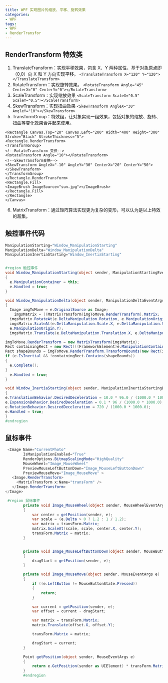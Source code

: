 ```yaml
---
title: WPF 实现图片的缩放、平移、旋转效果
categories:
- WPF
tags:
- WPF
- RenderTransfor
---
```


## RenderTransform 特效类

1. TranslateTransform：实现平移效果，包含 X、Y 两种属性，基于对象原点即（0,0）向 X 和 Y 方向实现平移。
 `<TranslateTransform X="120" Y="120"></TranslateTransform>`
2. RotateTransform：实现旋转效果。
 `<RotateTransform Angle="45" CenterX="0" CenterY="0"></RotateTransform>`
3. ScaleTransform：实现缩放效果
`<ScaleTransform ScaleX="0.5" ScaleY="0.5"></ScaleTransform>`
4. SkewTransform：实现扭曲效果
`<SkewTransform AngleX="30" AngleY="10"></SkewTransform>`
5. TransformGroup：特效组，让对象实现一组效果，包括对象的缩放、旋转、扭曲等变化效果合并起来使用。
```<Canvas Width="640" Height="480">
<Rectangle Canvas.Top="20" Canvas.Left="200" Width="400" Height="300" Stroke="Black" StrokeThickness="5">
<Rectangle.RenderTransform>
<TransformGroup>
<!--RotateTransform 变换-->
<RotateTransform Angle="10"></RotateTransform>
<!--SkewTransform变换-->
<SkewTransform AngleX="-10" AngleY="30" CenterX="20" CenterY="50"></SkewTransform>
</TransformGroup>
</Rectangle.RenderTransform>
<Rectangle.Fill>
<ImageBrush ImageSource="sun.jpg"></ImageBrush>
</Rectangle.Fill>
</Rectangle>
</Canvas>
```
6. MatrixTransform：通过矩阵算法实现更为复杂的变形，可以认为是以上特效的超集。

## 触控事件代码

```csharp
ManipulationStarting="Window_ManipulationStarting"
ManipulationDelta="Window_ManipulationDelta"
ManipulationInertiaStarting="Window_InertiaStarting"
```
```csharp

#region 触控事件
void Window_ManipulationStarting(object sender, ManipulationStartingEventArgs e)
{
  e.ManipulationContainer = this;
  e.Handled = true;
}

void Window_ManipulationDelta(object sender, ManipulationDeltaEventArgs e)
{
  Image imgToMove = e.OriginalSource as Image;
	imgsMatrix = ((MatrixTransform)imgToMove.RenderTransform).Matrix;
  imgsMatrix.RotateAt(e.DeltaManipulation.Rotation, e.ManipulationOrigin.X, 		e.ManipulationOrigin.Y);
  imgsMatrix.ScaleAt(e.DeltaManipulation.Scale.X, e.DeltaManipulation.Scale.X, e.ManipulationOrigin.X,
  e.ManipulationOrigin.Y);
  imgsMatrix.Translate(e.DeltaManipulation.Translation.X, e.DeltaManipulation.Translation.Y);

imgToMove.RenderTransform = new MatrixTransform(imgsMatrix);
Rect containingRect = new Rect(((FrameworkElement)e.ManipulationContainer).RenderSize);
Rect shapeBounds = imgToMove.RenderTransform.TransformBounds(new Rect(imgToMove.RenderSize));
if (e.IsInertial && !containingRect.Contains(shapeBounds))
{
  e.Complete();
}
  e.Handled = true;
}

void Window_InertiaStarting(object sender, ManipulationInertiaStartingEventArgs e)
{
e.TranslationBehavior.DesiredDeceleration = 10.0 * 96.0 / (1000.0 * 1000.0);
e.ExpansionBehavior.DesiredDeceleration = 0.1 * 96 / (1000.0 * 1000.0);
e.RotationBehavior.DesiredDeceleration = 720 / (1000.0 * 1000.0);
e.Handled = true;
}
#endregion

```

## 鼠标事件

```csharp
 <Image Name="CurrentPhoto"  
        IsManipulationEnabled="True" 
        RenderOptions.BitmapScalingMode="HighQuality"
        MouseWheel="Image_MouseWheel" 
        PreviewMouseLeftButtonDown="Image_MouseLeftButtonDown" 
        PreviewMouseMove="Image_MouseMove" >
   <Image.RenderTransform>
     <MatrixTransform x:Name="transForm" />
   </Image.RenderTransform>
</Image>
```

```csharp
 #region 鼠标事件
        private void Image_MouseWheel(object sender, MouseWheelEventArgs e)
        {
            var center = getPosition(sender, e);
            var scale = (e.Delta > 0 ? 1.2 : 1 / 1.2);
            var matrix = transForm.Matrix;
            matrix.ScaleAt(scale, scale, center.X, center.Y);
            transForm.Matrix = matrix;
        }


        private void Image_MouseLeftButtonDown(object sender, MouseButtonEventArgs e)
        {
            dragStart = getPosition(sender, e);
        }

        private void Image_MouseMove(object sender, MouseEventArgs e)
        {
            if ((e.LeftButton != MouseButtonState.Pressed))
            {
                return;
            }

            var current = getPosition(sender, e);
            var offset = current - dragStart;

            var matrix = transForm.Matrix;
            matrix.Translate(offset.X, offset.Y);

            transForm.Matrix = matrix;

            dragStart = current;
        }

        Point getPosition(object sender, MouseEventArgs e)
        {
            return e.GetPosition(sender as UIElement) * transForm.Matrix;
        }
        #endregion
```




